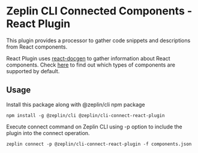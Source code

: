 # Zeplin CLI Connected Components - React Plugin

This plugin provides a processor to gather code snippets and descriptions from React components.

React Plugin uses [react-docgen](https://github.com/reactjs/react-docgen) to gather information about React components. Check [here](https://github.com/reactjs/react-docgen#guidelines-for-default-resolvers-and-handlers) to find out which types of components are supported by default.

## Usage

Install this package along with @zeplin/cli npm package

```
npm install -g @zeplin/cli @zeplin/cli-connect-react-plugin
```

Execute connect command on Zeplin CLI using -p option to include the plugin into the connect operation.

```
zeplin connect -p @zeplin/cli-connect-react-plugin -f components.json
```
